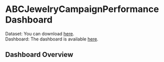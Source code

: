 # ABCJewelryCampaignPerformanceDashboard
Dataset: You can download [here](https://www.kaggle.com/datasets/rahulchavan99/marketing-campaign-dataset).\
Dashboard: The dashboard is available [here](https://public.tableau.com/app/profile/muh.nurfaizy/viz/CampaignPerformanceDashboard2/Dashboard2).

## Dashboard Overview
![]()

